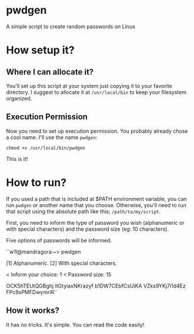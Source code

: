 # pwdgen
A simple script to create random passwords on Linux

# How setup it?

## Where I can allocate it?

You'll set up this script at your system just copying it to your favorite directory. I suggest to allocate it at `/usr/local/bin` to keep your filesystem organized.

## Execution Permission

Now you need to set up execution permission. You probably already chose a cool name. I'll use the name `pwdgen`:

`chmod +x /usr/local/bin/pwdgen`

This is it!

# How to run?

If you used a path that is included at $PATH environment variable, you can run `pwdgen` or another name that you choose. Otherwise, you'll need to run that script using the absolute path like this; `/path/to/my/script`.

First, you need to inform the type of password you wish (alphanumeric or with special characters) and the password size (eg: 10 characters).

Five options of passwords will be informed.

``w1l@mandragora:~> pwdgen 

[1] Alphanumeric.
[2] With special characters.

< Inform your choice: 1
< Password size: 15

OCK5hTEUtQGBghj
ltGtyiaxNKrazyf
b1DW7CEbfCsUiKA
VZks9YKj7i1d4Ez
FPc8sPMFDwymriR``

## How it works?

It has no tricks. It's simple. You can read the code easily!
